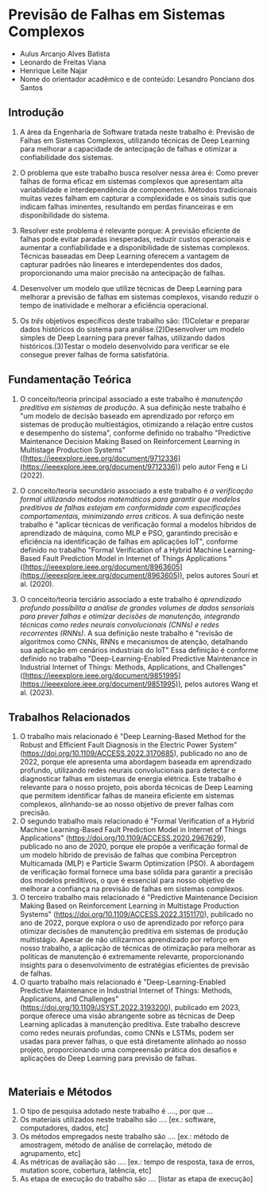 # Previsão de Falhas em Sistemas Complexos 

* Aulus Arcanjo Alves Batista
* Leonardo de Freitas Viana
* Henrique Leite Najar
* Nome do orientador acadêmico e de conteúdo: Lesandro Ponciano dos Santos


## Introdução

1. A área da Engenharia de Software tratada neste trabalho é: Previsão de Falhas em Sistemas Complexos, utilizando técnicas de Deep Learning para melhorar a capacidade de antecipação de falhas e otimizar a confiabilidade dos sistemas.

2. O problema que este trabalho busca resolver nessa área é: Como prever falhas de forma eficaz em sistemas complexos que apresentam alta variabilidade e interdependência de componentes. Métodos tradicionais muitas vezes falham em capturar a complexidade e os sinais sutis que indicam falhas iminentes, resultando em perdas financeiras e em disponibilidade do sistema.

3. Resolver este problema é relevante porque: A previsão eficiente de falhas pode evitar paradas inesperadas, reduzir custos operacionais e aumentar a confiabilidade e a disponibilidade de sistemas complexos. Técnicas baseadas em Deep Learning oferecem a vantagem de capturar padrões não lineares e interdependentes dos dados, proporcionando uma maior precisão na antecipação de falhas.

4. Desenvolver um modelo que utilize técnicas de Deep Learning para melhorar a previsão de falhas em sistemas complexos, visando reduzir o tempo de inatividade e melhorar a eficiência operacional. 

5. Os *três* objetivos específicos deste trabalho são: (1)Coletar e preparar dados históricos do sistema para análise.(2)Desenvolver um modelo simples de Deep Learning para prever falhas, utilizando dados históricos.(3)Testar o modelo desenvolvido para verificar se ele consegue prever falhas de forma satisfatória.

## Fundamentação Teórica

1. O conceito/teoria principal associado a este trabalho é _manutenção preditiva em sistemas de produção_. A sua definição neste trabalho é "um modelo de decisão baseado em aprendizado por reforço em sistemas de produção multiestágios, otimizando a relação entre custos e desempenho do sistema​", conforme definido no trabalho "Predictive Maintenance Decision Making Based
on Reinforcement Learning in Multistage Production Systems" ([https://ieeexplore.ieee.org/document/9712336](https://ieeexplore.ieee.org/document/9712336)) pelo autor Feng e Li (2022).

2. O conceito/teoria secundário associado a este trabalho é _a verificação formal utilizando métodos matemáticos para garantir que modelos preditivos de falhas estejam em conformidade com especificações comportamentais, minimizando erros críticos_. A sua definição neste trabalho é "aplicar técnicas de verificação formal a modelos híbridos de aprendizado de máquina, como MLP e PSO, garantindo precisão e eficiência na identificação de falhas em aplicações IoT​", conforme definido no trabalho "Formal Verification of a Hybrid Machine Learning-Based Fault Prediction Model in Internet of Things Applications " ([https://ieeexplore.ieee.org/document/8963605](https://ieeexplore.ieee.org/document/8963605)), pelos autores Souri et al. (2020).

3. O conceito/teoria terciário associado a este trabalho é _aprendizado profundo possibilita a análise de grandes volumes de dados sensoriais para prever falhas e otimizar decisões de manutenção, integrando técnicas como redes neurais convolucionais (CNNs) e redes recorrentes (RNNs)_. A sua definição neste trabalho é "revisão de algoritmos como CNNs, RNNs e mecanismos de atenção, detalhando sua aplicação em cenários industriais do IoT​" Essa definição é conforme definido no trabalho "Deep-Learning-Enabled Predictive Maintenance in Industrial Internet of Things: Methods, Applications, and Challenges" ([https://ieeexplore.ieee.org/document/9851995](https://ieeexplore.ieee.org/document/9851995)), pelos autores Wang et al. (2023).

## Trabalhos Relacionados

1. O trabalho mais relacionado é "Deep Learning-Based Method for the Robust and Efficient Fault Diagnosis in the Electric Power System" (https://doi.org/10.1109/ACCESS.2022.3170685), publicado no ano de 2022, porque ele apresenta uma abordagem baseada em aprendizado profundo, utilizando redes neurais convolucionais para detectar e diagnosticar falhas em sistemas de energia elétrica. Este trabalho é relevante para o nosso projeto, pois aborda técnicas de Deep Learning que permitem identificar falhas de maneira eficiente em sistemas complexos, alinhando-se ao nosso objetivo de prever falhas com precisão.<br/>
2. O segundo trabalho mais relacionado é "Formal Verification of a Hybrid Machine Learning-Based Fault Prediction Model in Internet of Things Applications" (https://doi.org/10.1109/ACCESS.2020.2967629), publicado no ano de 2020, porque ele propõe a verificação formal de um modelo híbrido de previsão de falhas que combina Perceptron Multicamada (MLP) e Particle Swarm Optimization (PSO). A abordagem de verificação formal fornece uma base sólida para garantir a precisão dos modelos preditivos, o que é essencial para nosso objetivo de melhorar a confiança na previsão de falhas em sistemas complexos.<br/>
3. O terceiro trabalho mais relacionado é "Predictive Maintenance Decision Making Based on Reinforcement Learning in Multistage Production Systems" (https://doi.org/10.1109/ACCESS.2022.3151170), publicado no ano de 2022, porque explora o uso de aprendizado por reforço para otimizar decisões de manutenção preditiva em sistemas de produção multistágio. Apesar de não utilizarmos aprendizado por reforço em nosso trabalho, a aplicação de técnicas de otimização para melhorar as políticas de manutenção é extremamente relevante, proporcionando insights para o desenvolvimento de estratégias eficientes de previsão de falhas.<br/>
4. O quarto trabalho mais relacionado é "Deep-Learning-Enabled Predictive Maintenance in Industrial Internet of Things: Methods, Applications, and Challenges" (https://doi.org/10.1109/JSYST.2022.3193200), publicado em 2023, porque oferece uma visão abrangente sobre as técnicas de Deep Learning aplicadas à manutenção preditiva. Este trabalho descreve como redes neurais profundas, como CNNs e LSTMs, podem ser usadas para prever falhas, o que está diretamente alinhado ao nosso projeto, proporcionando uma compreensão prática dos desafios e aplicações do Deep Learning para previsão de falhas.<br/><br/>

## Materiais e Métodos

1. O tipo de pesquisa adotado neste trabalho é ...., por que ...
1. Os materiais utilizados neste trabalho são .... [ex.: software, computadores, dados, etc]
1. Os métodos empregados neste trabalho são .... [ex.: método de amostragem, método de análise de correlação, método de agrupamento, etc]
1. As métricas de avaliação são .... [ex.: tempo de resposta, taxa de erros, mutation score, cobertura, latência, etc]
1. As etapa de execução do trabalho são .... [listar as etapa de execução]
